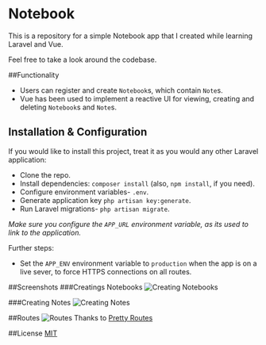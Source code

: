 # Notebook

This is a repository for a simple Notebook app that I created while learning Laravel and Vue.

Feel free to take a look around the codebase.

##Functionality
- Users can register and create ```Notebook```s, which contain ```Note```s.
- Vue has been used to implement a reactive UI for viewing, creating and deleting ```Notebook```s and ```Note```s.

## Installation & Configuration
If you would like to install this project, treat it as you would any other Laravel application:
- Clone the repo.
- Install dependencies: ```composer install``` (also, ```npm install```, if you need).
- Configure environment variables- ```.env```.
- Generate application key ```php artisan key:generate```.
- Run Laravel migrations- ```php artisan migrate```.

*Make sure you configure the ```APP_URL``` environment variable, as its used to link to the application.*

Further steps:
- Set the ```APP_ENV``` environment variable to ```production``` when the app is on a live sever, to force HTTPS connections on all routes.

##Screenshots
###Creatings Notebooks
![Creating Notebooks](https://cloud.githubusercontent.com/assets/9494635/20865419/07f7a98a-ba61-11e6-88c6-66bc2f38074a.PNG)

###Creating Notes
![Creating Notes](https://cloud.githubusercontent.com/assets/9494635/20865417/07f28d74-ba61-11e6-9bd4-feb5df267a49.PNG)

##Routes
![Routes](https://cloud.githubusercontent.com/assets/9494635/21092565/1e5968d4-c09d-11e6-9cbd-5e99d90aa055.PNG)
Thanks to [Pretty Routes](https://github.com/garygreen/pretty-routes)

##License
[MIT](https://s3-ap-southeast-2.amazonaws.com/ashleymenhennett/LICENSE)
